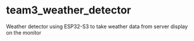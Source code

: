 # team3_weather_detector
Weather detector using ESP32-S3 to take weather data from server display on the monitor
